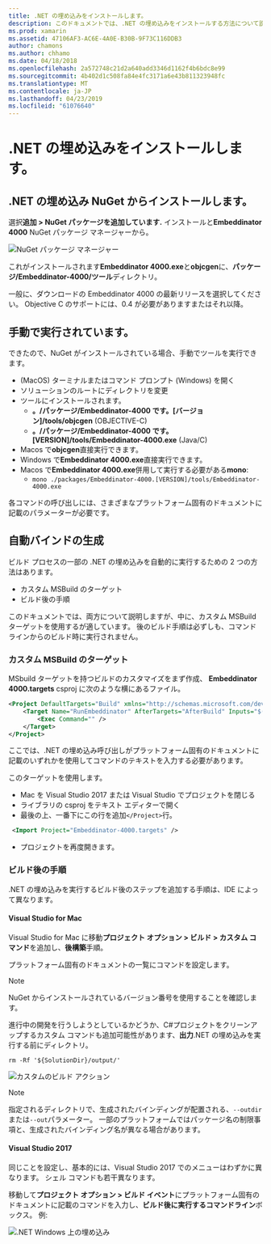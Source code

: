 ```yaml
---
title: .NET の埋め込みをインストールします。
description: このドキュメントでは、.NET の埋め込みをインストールする方法について説明します。 一方で、ツールを実行する方法について説明しますバインドを生成する方法、カスタム MSBuild のターゲットとビルド後の必要な手順を使用する方法、自動的にします。
ms.prod: xamarin
ms.assetid: 47106AF3-AC6E-4A0E-B30B-9F73C116DDB3
author: chamons
ms.author: chhamo
ms.date: 04/18/2018
ms.openlocfilehash: 2a572748c21d2a640add3346d1162f4b6bdc8e99
ms.sourcegitcommit: 4b402d1c508fa84e4fc3171a6e43b811323948fc
ms.translationtype: MT
ms.contentlocale: ja-JP
ms.lasthandoff: 04/23/2019
ms.locfileid: "61076640"
---
```

# <a name="installing-net-embedding"></a>.NET の埋め込みをインストールします。

## <a name="installing-net-embedding-from-nuget"></a>.NET の埋め込み NuGet からインストールします。

選択**追加 > NuGet パッケージを追加しています.** インストールと**Embeddinator 4000** NuGet パッケージ マネージャーから。

![NuGet パッケージ マネージャー](images/visualstudionuget.png)

これがインストールされます**Embeddinator 4000.exe**と**objcgen**に、**パッケージ/Embeddinator-4000/ツール**ディレクトリ。

一般に、ダウンロードの Embeddinator 4000 の最新リリースを選択してください。 Objective C のサポートには、0.4 が必要がありますまたはそれ以降。

## <a name="running-manually"></a>手動で実行されています。

できたので、NuGet がインストールされている場合、手動でツールを実行できます。

- (MacOS) ターミナルまたはコマンド プロンプト (Windows) を開く
- ソリューションのルートにディレクトリを変更
- ツールにインストールされます。
    - **。/パッケージ/Embeddinator-4000 です。[バージョン]/tools/objcgen** (OBJECTIVE-C)
    - **。/パッケージ/Embeddinator-4000 です。[VERSION]/tools/Embeddinator-4000.exe** (Java/C)
- Macos で**objcgen**直接実行できます。
- Windows で**Embeddinator 4000.exe**直接実行できます。
- Macos で**Embeddinator 4000.exe**併用して実行する必要がある**mono**:
    - `mono ./packages/Embeddinator-4000.[VERSION]/tools/Embeddinator-4000.exe`

各コマンドの呼び出しには、さまざまなプラットフォーム固有のドキュメントに記載のパラメーターが必要です。

## <a name="automatic-binding-generation"></a>自動バインドの生成

ビルド プロセスの一部の .NET の埋め込みを自動的に実行するための 2 つの方法はあります。

- カスタム MSBuild のターゲット
- ビルド後の手順

このドキュメントでは、両方について説明しますが、中に、カスタム MSBuild ターゲットを使用するが適しています。 後のビルド手順は必ずしも、コマンドラインからのビルド時に実行されません。

### <a name="custom-msbuild-targets"></a>カスタム MSBuild のターゲット

MSbuild ターゲットを持つビルドのカスタマイズをまず作成、 **Embeddinator 4000.targets** csproj に次のような横にあるファイル。

```xml
<Project DefaultTargets="Build" xmlns="http://schemas.microsoft.com/developer/msbuild/2003">
    <Target Name="RunEmbeddinator" AfterTargets="AfterBuild" Inputs="$(OutputPath)/$(AssemblyName).dll" Outputs="$(IntermediateOutputPath)/Embeddinator/$(AssemblyName).framework/$(AssemblyName)">
        <Exec Command="" />
    </Target>
</Project>
```

ここでは、.NET の埋め込み呼び出しがプラットフォーム固有のドキュメントに記載のいずれかを使用してコマンドのテキストを入力する必要があります。

このターゲットを使用します。

- Mac を Visual Studio 2017 または Visual Studio でプロジェクトを閉じる
- ライブラリの csproj をテキスト エディターで開く
- 最後の上、一番下にこの行を追加`</Project>`行。

```xml
 <Import Project="Embeddinator-4000.targets" />
```

- プロジェクトを再度開きます。

### <a name="post-build-steps"></a>ビルド後の手順

.NET の埋め込みを実行するビルド後のステップを追加する手順は、IDE によって異なります。

#### <a name="visual-studio-for-mac"></a>Visual Studio for Mac

Visual Studio for Mac に移動**プロジェクト オプション > ビルド > カスタム コマンド**を追加し、**後構築**手順。

プラットフォーム固有のドキュメントの一覧にコマンドを設定します。

> [!NOTE]
> NuGet からインストールされているバージョン番号を使用することを確認します。

進行中の開発を行うしようとしているかどうか、C#プロジェクトをクリーンアップするカスタム コマンドも追加可能性があります、**出力**.NET の埋め込みを実行する前にディレクトリ。

```shell
rm -Rf '${SolutionDir}/output/'
```

![カスタムのビルド アクション](images/visualstudiocustombuild.png)

> [!NOTE]
> 指定されるディレクトリで、生成されたバインディングが配置される、`--outdir`または`--out`パラメーター。 一部のプラットフォームではパッケージ名の制限事項と、生成されたバインディング名が異なる場合があります。

#### <a name="visual-studio-2017"></a>Visual Studio 2017

同じことを設定し、基本的には、Visual Studio 2017 でのメニューはわずかに異なります。 シェル コマンドも若干異なります。

移動して**プロジェクト オプション > ビルド イベント**にプラットフォーム固有のドキュメントに記載のコマンドを入力し、**ビルド後に実行するコマンドライン**ボックス。 例:

![.NET Windows 上の埋め込み](images/visualstudiowindows.png)
